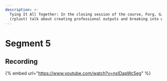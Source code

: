 ```yaml
---
description: >-
  Tying It All Together: In the closing session of the course, Forg, GJ and Rob
  (rplust) talk about creating professional outputs and breaking into web3 data.
---
```


# Segment 5

## Recording

{% embed url="https://www.youtube.com/watch?v=nxIDapWc5eg" %}
